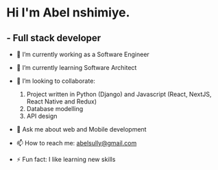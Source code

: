 
# Hi I'm Abel nshimiye.
## - Full stack developer

- 🔭 I’m currently working as a Software Engineer
- 🌱 I’m currently learning Software Architect
- 👯 I’m looking to collaborate:
  1. Project written in Python (Django) and Javascript (React,  NextJS, React Native and Redux)
  2. Database modelling
  3. API design
  
- 💬 Ask me about web and Mobile development
- 📫 How to reach me: abelsully@gmail.com
- ⚡ Fun fact: I like learning new skills



